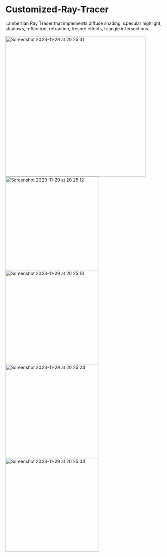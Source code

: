 # Customized-Ray-Tracer
Lambertian Ray Tracer that implements diffuse shading, specular highlight, shadows, reflection, refraction, fresnel effects, triangle intersections

<img width="443" alt="Screenshot 2023-11-29 at 20 25 31" src="https://github.com/TracyL5982/Customized-Ray-Tracer/assets/90054947/9c5261af-3005-42b4-a732-87c7a5f25c1f">
<img width="296" alt="Screenshot 2023-11-29 at 20 25 12" src="https://github.com/TracyL5982/Customized-Ray-Tracer/assets/90054947/42a8d242-805f-4e03-94bd-5d55321d70df">
<img width="296" alt="Screenshot 2023-11-29 at 20 25 18" src="https://github.com/TracyL5982/Customized-Ray-Tracer/assets/90054947/9d8c665b-8ef2-4ab4-894d-2c6c5d066a74">
<img width="296" alt="Screenshot 2023-11-29 at 20 25 24" src="https://github.com/TracyL5982/Customized-Ray-Tracer/assets/90054947/85dd5447-7cce-4407-b5ea-628f5724ba4a">
<img width="296" alt="Screenshot 2023-11-29 at 20 25 04" src="https://github.com/TracyL5982/Customized-Ray-Tracer/assets/90054947/401d7ecd-0d3a-4845-81fb-0164fcc98f74">
